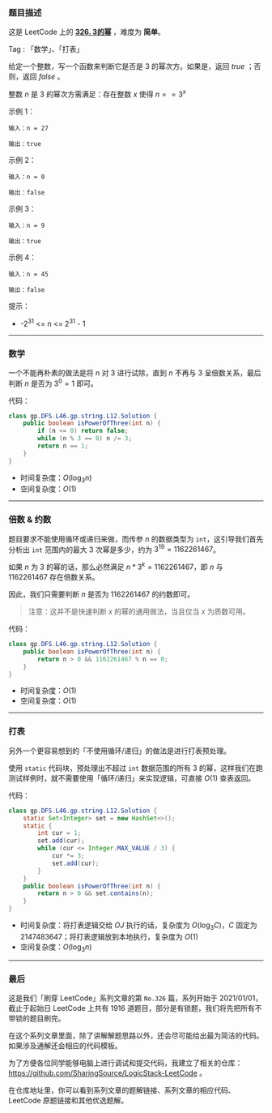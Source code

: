### 题目描述

这是 LeetCode 上的 **[326. 3的幂](https://leetcode-cn.com/problems/power-of-three/solution/gong-shui-san-xie-yi-ti-san-jie-shu-xue-8oiip/)** ，难度为 **简单**。

Tag : 「数学」、「打表」

给定一个整数，写一个函数来判断它是否是 $3$ 的幂次方。如果是，返回 $true$ ；否则，返回 $false$ 。

整数 $n$ 是 $3$ 的幂次方需满足：存在整数 $x$ 使得 $n == 3^x$

示例 1：
```
输入：n = 27

输出：true
```
示例 2：
```
输入：n = 0

输出：false
```
示例 3：
```
输入：n = 9

输出：true
```
示例 4：
```
输入：n = 45

输出：false
```

提示：
* -$2^{31}$ <= n <= $2^{31}$ - 1

---

### 数学

一个不能再朴素的做法是将 $n$ 对 $3$ 进行试除，直到 $n$ 不再与 $3$ 呈倍数关系，最后判断 $n$ 是否为 $3^0 = 1$ 即可。

代码：
```Java
class gp.DFS.L46.gp.string.L12.Solution {
    public boolean isPowerOfThree(int n) {
        if (n <= 0) return false;
        while (n % 3 == 0) n /= 3;
        return n == 1;
    }
}
```
* 时间复杂度：$O(\log_{3}n)$
* 空间复杂度：$O(1)$

---

### 倍数 & 约数

题目要求不能使用循环或递归来做，而传参 $n$ 的数据类型为 `int`，这引导我们首先分析出 `int` 范围内的最大 $3$ 次幂是多少，约为 $3^{19} = 1162261467$。

如果 $n$ 为 $3$ 的幂的话，那么必然满足 $n * 3^k = 1162261467$，即 $n$ 与 $1162261467$ 存在倍数关系。

因此，我们只需要判断 $n$ 是否为 $1162261467$ 的约数即可。

> 注意：这并不是快速判断 $x$ 的幂的通用做法，当且仅当 $x$ 为质数可用。

代码：
```Java
class gp.DFS.L46.gp.string.L12.Solution {
    public boolean isPowerOfThree(int n) {
        return n > 0 && 1162261467 % n == 0;
    }
}
```
* 时间复杂度：$O(1)$
* 空间复杂度：$O(1)$


---

### 打表

另外一个更容易想到的「不使用循环/递归」的做法是进行打表预处理。

使用 `static` 代码块，预处理出不超过 `int` 数据范围的所有 $3$ 的幂，这样我们在跑测试样例时，就不需要使用「循环/递归」来实现逻辑，可直接 $O(1)$ 查表返回。

代码：
```Java
class gp.DFS.L46.gp.string.L12.Solution {
    static Set<Integer> set = new HashSet<>();
    static {
        int cur = 1;
        set.add(cur);
        while (cur <= Integer.MAX_VALUE / 3) {
            cur *= 3;
            set.add(cur);
        }
    }
    public boolean isPowerOfThree(int n) {
        return n > 0 && set.contains(n);
    }
}
```
* 时间复杂度：将打表逻辑交给 $OJ$ 执行的话，复杂度为 $O(\log_3{C})$，$C$ 固定为 $2147483647$；将打表逻辑放到本地执行，复杂度为 $O(1)$
* 空间复杂度：$O(\log_3{n})$

---

### 最后

这是我们「刷穿 LeetCode」系列文章的第 `No.326` 篇，系列开始于 2021/01/01，截止于起始日 LeetCode 上共有 1916 道题目，部分是有锁题，我们将先把所有不带锁的题目刷完。

在这个系列文章里面，除了讲解解题思路以外，还会尽可能给出最为简洁的代码。如果涉及通解还会相应的代码模板。

为了方便各位同学能够电脑上进行调试和提交代码，我建立了相关的仓库：https://github.com/SharingSource/LogicStack-LeetCode 。

在仓库地址里，你可以看到系列文章的题解链接、系列文章的相应代码、LeetCode 原题链接和其他优选题解。

